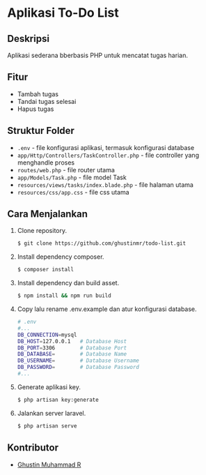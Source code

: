 # Aplikasi To-Do List

## Deskripsi

Aplikasi sederana bberbasis PHP untuk mencatat tugas harian.

## Fitur

-   Tambah tugas
-   Tandai tugas selesai
-   Hapus tugas

## Struktur Folder

-   `.env` - file konfigurasi aplikasi, termasuk konfigurasi database
-   `app/Http/Controllers/TaskController.php` - file controller yang menghandle proses
-   `routes/web.php` - file router utama
-   `app/Models/Task.php` - file model Task
-   `resources/views/tasks/index.blade.php` - file halaman utama
-   `resources/css/app.css` - file css utama

## Cara Menjalankan

1. Clone repository.
    ```bash
    $ git clone https://github.com/ghustinmr/todo-list.git
    ```
2. Install dependency composer.
    ```bash
    $ composer install
    ```
3. Install dependency dan build asset.
    ```bash
    $ npm install && npm run build
    ```
4. Copy lalu rename .env.example dan atur konfigurasi database.
    ```bash
    # .env
    #...
    DB_CONNECTION=mysql
    DB_HOST=127.0.0.1   # Database Host
    DB_PORT=3306        # Database Port
    DB_DATABASE=        # Database Name
    DB_USERNAME=        # Database Username
    DB_PASSWORD=        # Database Password
    #...
    ```
5. Generate aplikasi key.
    ```bash
    $ php artisan key:generate
    ```
6. Jalankan server laravel.
    ```bash
    $ php artisan serve
    ```

## Kontributor

-   [Ghustin Muhammad R](https://gihub.com/ghustinmr)
